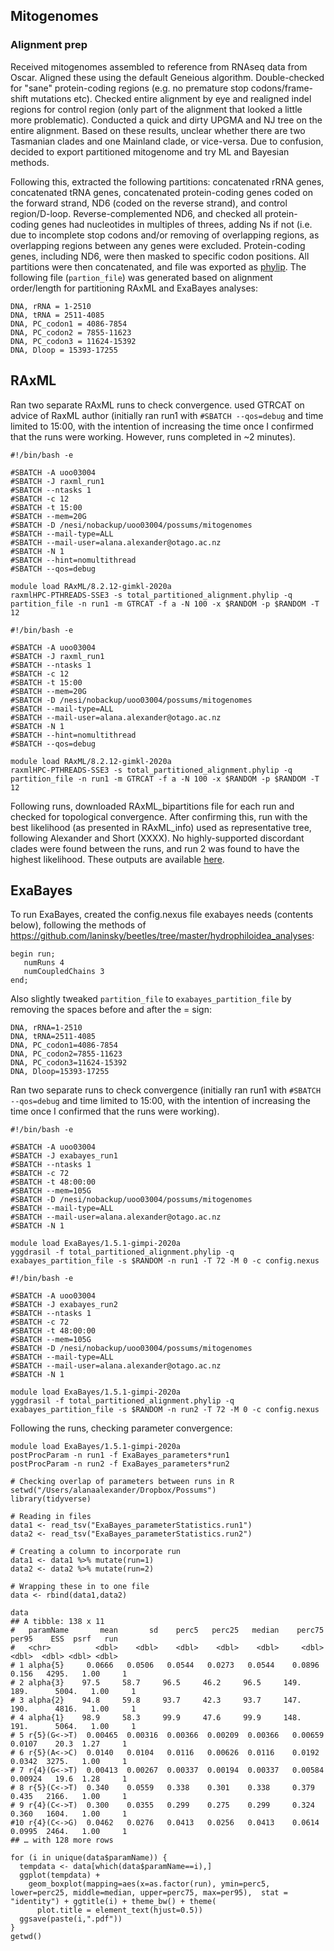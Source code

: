 ## Mitogenomes

### Alignment prep
Received mitogenomes assembled to reference from RNAseq data from Oscar. Aligned these using the default Geneious algorithm. Double-checked for "sane" protein-coding regions (e.g. no premature stop codons/frame-shift mutations etc). Checked entire alignment by eye and realigned indel regions for control region (only part of the alignment that looked a little more problematic). Conducted a quick and dirty UPGMA and NJ tree on the entire alignment. Based on these results, unclear whether there are two Tasmanian clades and one Mainland clade, or vice-versa. Due to confusion, decided to export partitioned mitogenome and try ML and Bayesian methods.  

Following this, extracted the following partitions: concatenated rRNA genes, concatenated tRNA genes, concatenated protein-coding genes coded on the forward strand, ND6 (coded on the reverse strand), and control region/D-loop. Reverse-complemented ND6, and checked all protein-coding genes had nucleotides in multiples of threes, adding Ns if not (i.e. due to incomplete stop codons and/or removing of overlapping regions, as overlapping regions between any genes were excluded. Protein-coding genes, including ND6, were then masked to specific codon positions. All partitions were then concatenated, and file was exported as [phylip](https://github.com/laninsky/possums/blob/main/mitogenomes/data/total_partitioned_alignment.phylip). The following file (`partion_file`) was generated based on alignment order/length for partitioning RAxML and ExaBayes analyses:
```
DNA, rRNA = 1-2510
DNA, tRNA = 2511-4085
DNA, PC_codon1 = 4086-7854
DNA, PC_codon2 = 7855-11623
DNA, PC_codon3 = 11624-15392
DNA, Dloop = 15393-17255
```

## RAxML
Ran two separate RAxML runs to check convergence. used GTRCAT on advice of RaxML author (initially ran run1 with `#SBATCH --qos=debug` and time limited to 15:00, with the intention of increasing the time once I confirmed that the runs were working. However, runs completed in ~2 minutes).
```
#!/bin/bash -e

#SBATCH -A uoo03004 
#SBATCH -J raxml_run1
#SBATCH --ntasks 1
#SBATCH -c 12
#SBATCH -t 15:00
#SBATCH --mem=20G
#SBATCH -D /nesi/nobackup/uoo03004/possums/mitogenomes
#SBATCH --mail-type=ALL
#SBATCH --mail-user=alana.alexander@otago.ac.nz
#SBATCH -N 1
#SBATCH --hint=nomultithread
#SBATCH --qos=debug

module load RAxML/8.2.12-gimkl-2020a
raxmlHPC-PTHREADS-SSE3 -s total_partitioned_alignment.phylip -q partition_file -n run1 -m GTRCAT -f a -N 100 -x $RANDOM -p $RANDOM -T 12
```
```
#!/bin/bash -e

#SBATCH -A uoo03004 
#SBATCH -J raxml_run1
#SBATCH --ntasks 1
#SBATCH -c 12
#SBATCH -t 15:00
#SBATCH --mem=20G
#SBATCH -D /nesi/nobackup/uoo03004/possums/mitogenomes
#SBATCH --mail-type=ALL
#SBATCH --mail-user=alana.alexander@otago.ac.nz
#SBATCH -N 1
#SBATCH --hint=nomultithread
#SBATCH --qos=debug

module load RAxML/8.2.12-gimkl-2020a
raxmlHPC-PTHREADS-SSE3 -s total_partitioned_alignment.phylip -q partition_file -n run1 -m GTRCAT -f a -N 100 -x $RANDOM -p $RANDOM -T 12
```
Following runs, downloaded RAxML_bipartitions file for each run and checked for topological convergence. After confirming this, run with the best likelihood (as presented in RAxML_info) used as representative tree, following Alexander and Short (XXXX). No highly-supported discordant clades were found between the runs, and run 2 was found to have the highest likelihood. These outputs are available [here](https://github.com/laninsky/possums/tree/main/mitogenomes/output).

## ExaBayes
To run ExaBayes, created the config.nexus file exabayes needs (contents below), following the methods of https://github.com/laninsky/beetles/tree/master/hydrophiloidea_analyses:
```
begin run; 
   numRuns 4
   numCoupledChains 3
end;
```
Also slightly tweaked `partition_file` to `exabayes_partition_file` by removing the spaces before and after the = sign:
```
DNA, rRNA=1-2510
DNA, tRNA=2511-4085
DNA, PC_codon1=4086-7854
DNA, PC_codon2=7855-11623
DNA, PC_codon3=11624-15392
DNA, Dloop=15393-17255
```
Ran two separate runs to check convergence (initially ran run1 with `#SBATCH --qos=debug` and time limited to 15:00, with the intention of increasing the time once I confirmed that the runs were working).
```
#!/bin/bash -e

#SBATCH -A uoo03004
#SBATCH -J exabayes_run1
#SBATCH --ntasks 1
#SBATCH -c 72
#SBATCH -t 48:00:00
#SBATCH --mem=105G
#SBATCH -D /nesi/nobackup/uoo03004/possums/mitogenomes
#SBATCH --mail-type=ALL
#SBATCH --mail-user=alana.alexander@otago.ac.nz
#SBATCH -N 1

module load ExaBayes/1.5.1-gimpi-2020a
yggdrasil -f total_partitioned_alignment.phylip -q exabayes_partition_file -s $RANDOM -n run1 -T 72 -M 0 -c config.nexus
```
```
#!/bin/bash -e

#SBATCH -A uoo03004
#SBATCH -J exabayes_run2
#SBATCH --ntasks 1
#SBATCH -c 72
#SBATCH -t 48:00:00
#SBATCH --mem=105G
#SBATCH -D /nesi/nobackup/uoo03004/possums/mitogenomes
#SBATCH --mail-type=ALL
#SBATCH --mail-user=alana.alexander@otago.ac.nz
#SBATCH -N 1

module load ExaBayes/1.5.1-gimpi-2020a
yggdrasil -f total_partitioned_alignment.phylip -q exabayes_partition_file -s $RANDOM -n run2 -T 72 -M 0 -c config.nexus
```
Following the runs, checking parameter convergence:
```
module load ExaBayes/1.5.1-gimpi-2020a
postProcParam -n run1 -f ExaBayes_parameters*run1
postProcParam -n run2 -f ExaBayes_parameters*run2

# Checking overlap of parameters between runs in R
setwd("/Users/alanaalexander/Dropbox/Possums")
library(tidyverse)

# Reading in files 
data1 <- read_tsv("ExaBayes_parameterStatistics.run1")
data2 <- read_tsv("ExaBayes_parameterStatistics.run2")

# Creating a column to incorporate run
data1 <- data1 %>% mutate(run=1)
data2 <- data2 %>% mutate(run=2)

# Wrapping these in to one file
data <- rbind(data1,data2)

data
## A tibble: 138 x 11
#   paramName       mean       sd    perc5   perc25   median    perc75     per95    ESS  psrf   run
#   <chr>          <dbl>    <dbl>    <dbl>    <dbl>    <dbl>     <dbl>     <dbl>  <dbl> <dbl> <dbl>
# 1 alpha{5}     0.0666   0.0506   0.0544   0.0273   0.0544    0.0896    0.156   4295.   1.00     1
# 2 alpha{3}    97.5     58.7     96.5     46.2     96.5     149.      189.      5004.   1.00     1
# 3 alpha{2}    94.8     59.8     93.7     42.3     93.7     147.      190.      4816.   1.00     1
# 4 alpha{1}    98.9     58.3     99.9     47.6     99.9     148.      191.      5064.   1.00     1
# 5 r{5}(G<->T)  0.00465  0.00316  0.00366  0.00209  0.00366   0.00659   0.0107    20.3  1.27     1
# 6 r{5}(A<->C)  0.0140   0.0104   0.0116   0.00626  0.0116    0.0192    0.0342  3275.   1.00     1
# 7 r{4}(G<->T)  0.00413  0.00267  0.00337  0.00194  0.00337   0.00584   0.00924   19.6  1.28     1
# 8 r{5}(C<->T)  0.340    0.0559   0.338    0.301    0.338     0.379     0.435   2166.   1.00     1
# 9 r{4}(C<->T)  0.300    0.0355   0.299    0.275    0.299     0.324     0.360   1604.   1.00     1
#10 r{4}(C<->G)  0.0462   0.0276   0.0413   0.0256   0.0413    0.0614    0.0995  2464.   1.00     1
## … with 128 more rows

for (i in unique(data$paramName)) {
  tempdata <- data[which(data$paramName==i),]
  ggplot(tempdata) +
    geom_boxplot(mapping=aes(x=as.factor(run), ymin=perc5, lower=perc25, middle=median, upper=perc75, max=per95),  stat = "identity") + ggtitle(i) + theme_bw() + theme(
      plot.title = element_text(hjust=0.5))
  ggsave(paste(i,".pdf"))
}
getwd()

```




